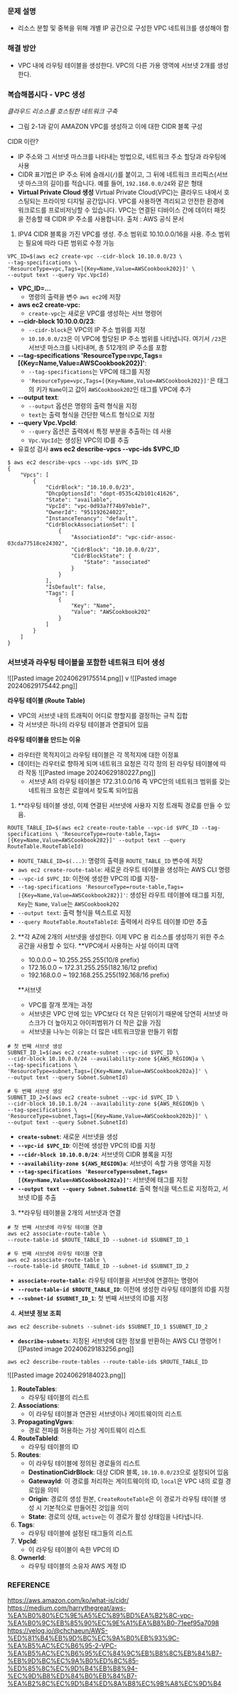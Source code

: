 ### 문제 설명
- 리소스 분할 및 중복을 위해 개별 IP 공간으로 구성한 VPC 네트워크를 생성해야 함
### 해결 방안
- VPC 내에 라우팅 테이블을 생성한다. VPC의 다른 가용 영역에 서브넷 2개를 생성한다.

### 복습해봅시다 - VPC 생성

*클라우드 리소스를 호스팅한 네트워크 구축*
 - 그림 2-1과 같이 AMAZON VPC를 생성하고 이에 대한 CIDR 블록 구성
 
 CIDR 이란?
 - IP 주소와 그 서브넷 마스크를 나타내는 방법으로, 네트워크 주소 할당과 라우팅에 사용
 - CIDR 표기법은 IP 주소 뒤에 슬래시(`/`)를 붙이고, 그 뒤에 네트워크 프리픽스(서브넷 마스크의 길이)를 적습니다. 예를 들어, `192.168.0.0/24`와 같은 형태
 - **Virtual Private Cloud 생성**
	Virtual Private Cloud(VPC)는 클라우드 내에서 호스팅되는 프라이빗 디지털 공간입니다. VPC를 사용하면 격리되고 안전한 환경에 워크로드를 프로비저닝할 수 있습니다. VPC는 연결된 디바이스 간에 데이터 패킷을 전송할 때 CIDR IP 주소를 사용합니다.
	 출처 : AWS 공식 문서

1. IPV4 CIDR 블록을 가진 VPC를 생성. 주소 범위로 10.10.0.0/16을 사용. 주소 범위는 필요에 따라 다른 범위로 수정 가능
```
VPC_ID=$(aws ec2 create-vpc --cidr-block 10.10.0.0/23 \
--tag-specifications \
'ResourceType=vpc,Tags=[{Key=Name,Value=AWSCookbook202}]' \
--output text --query Vpc.VpcId)
```

- **VPC_ID=...**
	- 명령의 출력을 변수 `aws ec2`에 저장
- **aws ec2 create-vpc:**
	- `create-vpc`는 새로운 VPC를 생성하는 서브 명령어
- **--cidr-block 10.10.0.0/23**:
	- `--cidr-block`은 VPC의 IP 주소 범위를 지정
	- `10.10.0.0/23`은 이 VPC에 할당된 IP 주소 범위를 나타냅니다. 여기서 `/23`은 서브넷 마스크를 나타내며, 총 512개의 IP 주소를 포함
- **--tag-specifications 'ResourceType=vpc,Tags=[{Key=Name,Value=AWSCookbook202}]'**:
    - `--tag-specifications`는 VPC에 태그를 지정
    - `'ResourceType=vpc,Tags=[{Key=Name,Value=AWSCookbook202}]'`은 태그의 키가 `Name`이고 값이 `AWSCookbook202`인 태그를 VPC에 추가
- **--output text**:
    - `--output` 옵션은 명령의 출력 형식을 지정
    - `text`는 출력 형식을 간단한 텍스트 형식으로 지정
- **--query Vpc.VpcId**:
    - `--query` 옵션은 출력에서 특정 부분을 추출하는 데 사용
    - `Vpc.VpcId`는 생성된 VPC의 ID를 추출
- 유효성 검사 **aws ec2 describe-vpcs --vpc-ids $VPC_ID**
```
$ aws ec2 describe-vpcs --vpc-ids $VPC_ID
{
    "Vpcs": [
        {
            "CidrBlock": "10.10.0.0/23",
            "DhcpOptionsId": "dopt-0535c42b101c41626",
            "State": "available",
            "VpcId": "vpc-0d93a7f74b97eb1e7",
            "OwnerId": "951192624022",
            "InstanceTenancy": "default",
            "CidrBlockAssociationSet": [
                {
                    "AssociationId": "vpc-cidr-assoc-03cda77518ce24302",
                    "CidrBlock": "10.10.0.0/23",
                    "CidrBlockState": {
                        "State": "associated"
                    }
                }
            ],
            "IsDefault": false,
            "Tags": [
                {
                    "Key": "Name",
                    "Value": "AWSCookbook202"
                }
            ]
        }
    ]
}
```

### 서브넷과 라우팅 테이블을 포함한 네트워크 티어 생성
![[Pasted image 20240629175514.png]]
					v
![[Pasted image 20240629175442.png]]

**라우팅 테이블 (Route Table)**
- VPC의 서브넷 내의 트래픽이 어디로 향할지를 결정하는 규칙 집합 
- 각 서브넷은 하나의 라우팅 테이블과 연결되어 있음

**라우팅 테이블을 만드는 이유**
- 라우터란 목적지이고 라우팅 테이블은 각 목적지에 대한 이정표
- 데이터는 라우터로 향하게 되며 네트워크 요청은 각각 정의 된 라우팅 테이블에 따라 작동
	![[Pasted image 20240629180227.png]]
	- 서브넷 A의 라우팅 테이블은 172.31.0.0/16 즉 VPC안의 네트워크 범위를 갖는 네트워크 요청은 로컬에서 찾도록 되어있음
	
1. **라우팅 테이블 생성, 이제 연결된 서브넷에 사용자 지정 트래픽 경로를 만들 수 있음.
```
ROUTE_TABLE_ID=$(aws ec2 create-route-table --vpc-id $VPC_ID --tag-specifications \ 'ResourceType=route-table,Tags=[{Key=Name,Value=AWSCookbook282}]' --output text --query RouteTable.RouteTableId)
```
- `ROUTE_TABLE_ID=$(...)`: 명령의 출력을 `ROUTE_TABLE_ID` 변수에 저장
- `aws ec2 create-route-table`: 새로운 라우트 테이블을 생성하는 AWS CLI 명령
- `--vpc-id $VPC_ID`: 이전에 생성한 VPC의 ID를 지정-
- `--tag-specifications 'ResourceType=route-table,Tags=[{Key=Name,Value=AWSCookbook282}]'`: 생성된 라우트 테이블에 태그를 지정, `Key`는 `Name`, `Value`는 `AWSCookbook202`
- `--output text`: 출력 형식을 텍스트로 지정
- `--query RouteTable.RouteTableId`: 출력에서 라우트 테이블 ID만 추출

2. **각 AZ에 2개의 서브넷을 생성한다. 이제 VPC 용 리소스를 생성하기 위한 주소 공간을 사용할 수 있다.
	**VPC에서 사용하는 사설 아이피 대역
	- 10.0.0.0 ~ 10.255.255.255(10/8 prefix)
	- 172.16.0.0 ~ 172.31.255.255(182.16/12 prefix)
	- 192.168.0.0 ~ 192.168.255.255(192.168/16 prefix)
	
	**서브넷
	- VPC를 잘개 쪼개는 과정
	- 서브넷은 VPC 안에 있는 VPC보다 더 작은 단위이기 때문에 당연히 서브넷 마스크가 더 높아지고 아이피범위가 더 작은 값을 가짐
	- 서브넷을 나누는 이유는 더 많은 네트워크망을 만들기 위함
```
# 첫 번째 서브넷 생성
SUBNET_ID_1=$(aws ec2 create-subnet --vpc-id $VPC_ID \
--cidr-block 10.10.0.0/24 --availability-zone ${AWS_REGION}a \
--tag-specifications \
'ResourceType=subnet,Tags=[{Key=Name,Value=AWSCookbook202a}]' \
--output text --query Subnet.SubnetId)

# 두 번째 서브넷 생성
SUBNET_ID_2=$(aws ec2 create-subnet --vpc-id $VPC_ID \
--cidr-block 10.10.1.0/24 --availability-zone ${AWS_REGION}b \
--tag-specifications \
'ResourceType=subnet,Tags=[{Key=Name,Value=AWSCookbook202b}]' \
--output text --query Subnet.SubnetId)
```
- **`create-subnet`**: 새로운 서브넷을 생성
- **`--vpc-id $VPC_ID`**: 이전에 생성한 VPC의 ID를 지정
- **`--cidr-block 10.10.0.0/24`**: 서브넷의 CIDR 블록을 지정
- **`--availability-zone ${AWS_REGION}a`**: 서브넷이 속할 가용 영역을 지정
- **`--tag-specifications 'ResourceType=subnet,Tags=[{Key=Name,Value=AWSCookbook202a}]'`**: 서브넷에 태그를 지정
- **`--output text --query Subnet.SubnetId`**: 출력 형식을 텍스트로 지정하고, 서브넷 ID를 추출

3. **라우팅 테이블을 2개의 서브넷과 연결
```
# 첫 번째 서브넷에 라우팅 테이블 연결
aws ec2 associate-route-table \
--route-table-id $ROUTE_TABLE_ID --subnet-id $SUBNET_ID_1

# 두 번째 서브넷에 라우팅 테이블 연결
aws ec2 associate-route-table \
--route-table-id $ROUTE_TABLE_ID --subnet-id $SUBNET_ID_2
```
- **`associate-route-table`**: 라우팅 테이블을 서브넷에 연결하는 명령어
- **`--route-table-id $ROUTE_TABLE_ID`**: 이전에 생성한 라우팅 테이블의 ID를 지정
- **`--subnet-id $SUBNET_ID_1`**: 첫 번째 서브넷의 ID를 지정
4. **서브넷 정보 조회**
```
aws ec2 describe-subnets --subnet-ids $SUBNET_ID_1 $SUBNET_ID_2
```
- **`describe-subnets`**: 지정된 서브넷에 대한 정보를 반환하는 AWS CLI 명령어
![[Pasted image 20240629183256.png]]
```
aws ec2 describe-route-tables --route-table-ids $ROUTE_TABLE_ID
```
![[Pasted image 20240629184023.png]]
1. **RouteTables**:
    - 라우팅 테이블의 리스트
2. **Associations**:
    - 이 라우팅 테이블과 연관된 서브넷이나 게이트웨이의 리스트 
3.  **PropagatingVgws**:
    - 경로 전파를 허용하는 가상 게이트웨이 리스트
4. **RouteTableId**:
    - 라우팅 테이블의 ID
5. **Routes**:
    - 이 라우팅 테이블에 정의된 경로들의 리스트
    - **DestinationCidrBlock**: 대상 CIDR 블록, `10.10.0.0/23`으로 설정되어 있음
    - **GatewayId**: 이 경로를 처리하는 게이트웨이의 ID, `local`은 VPC 내의 로컬 경로임을 의미
    - **Origin**: 경로의 생성 원본, `CreateRouteTable`은 이 경로가 라우팅 테이블 생성 시 기본적으로 만들어진 것임을 의미
    - **State**: 경로의 상태, `active`는 이 경로가 활성 상태임을 나타냅니다.
6. **Tags**:
    - 라우팅 테이블에 설정된 태그들의 리스트
7. **VpcId**:
    - 이 라우팅 테이블이 속한 VPC의 ID
8. **OwnerId**:
    - 라우팅 테이블의 소유자 AWS 계정 ID


### REFERENCE
https://aws.amazon.com/ko/what-is/cidr/
https://medium.com/harrythegreat/aws-%EA%B0%80%EC%9E%A5%EC%89%BD%EA%B2%8C-vpc-%EA%B0%9C%EB%85%90%EC%9E%A1%EA%B8%B0-71eef95a7098
https://velog.io/@chchaeun/AWS-%ED%81%B4%EB%9D%BC%EC%9A%B0%EB%93%9C-%EA%B5%AC%EC%B6%95-2-VPC-%EA%B5%AC%EC%B6%95%EC%84%9C%EB%B8%8C%EB%84%B7-%EB%9D%BC%EC%9A%B0%ED%8C%85-%ED%85%8C%EC%9D%B4%EB%B8%94-%EC%9D%B8%ED%84%B0%EB%84%B7-%EA%B2%8C%EC%9D%B4%ED%8A%B8%EC%9B%A8%EC%9D%B4